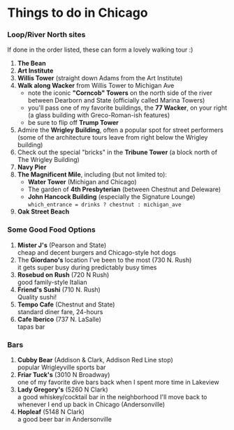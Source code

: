 # Things to do in Chicago

### Loop/River North sites
If done in the order listed, these can form a lovely walking tour :)

1. __The Bean__
1. __Art Institute__
1. __Willis Tower__ (straight down Adams from the Art Institute)
1. __Walk along Wacker__ from Willis Tower to Michigan Ave
    * note the iconic __"Corncob" Towers__ on the north side of the river between Dearborn and State (officially called Marina Towers)
    * you'll pass one of my favorite buildings, the __77 Wacker__, on your right (a glass building with Greco-Roman-ish features)
    * be sure to flip off __Trump Tower__
1. Admire the __Wrigley Building__, often a popular spot for street performers (some of the architecture tours leave from right below the Wrigley building)
1. Check out the special "bricks" in the __Tribune Tower__ (a block north of The Wrigley Building)
1. __Navy Pier__
1. __The Magnificent Mile__, including (but not limited to):
    * __Water Tower__ (Michigan and Chicago)
    * The garden of __4th Presbyterian__ (between Chestnut and Deleware)
    * __John Hancock Building__ (especially the Signature Lounge)  
    `which_entrance = drinks ? chestnut : michigan_ave`
1. __Oak Street Beach__

### Some Good Food Options
1. __Mister J's__ (Pearson and State)  
cheap and decent burgers and Chicago-style hot dogs
1. The __Giordano's__ location I've been to the most (730 N. Rush)  
it gets super busy during predictably busy times
1. __Rosebud on Rush__ (720 N Rush)  
good family-style Italian
1. __Friend's Sushi__ (710 N. Rush)  
Quality sushi!
1. __Tempo Cafe__ (Chestnut and State)  
standard diner fare, 24-hours
1. __Cafe Iberico__ (737 N. LaSalle)  
tapas bar

### Bars
1. __Cubby Bear__ (Addison & Clark, Addison Red Line stop)  
popular Wrigleyville sports bar
1. __Friar Tuck's__ (3010 N Broadway)  
one of my favorite dive bars back when I spent more time in Lakeview
1. __Lady Gregory's__ (5260 N Clark)  
a good whiskey/cocktail bar in the neighborhood I'll move back to whenever I end up back in Chicago (Andersonville)
1. __Hopleaf__ (5148 N Clark)  
a good beer bar in Andersonville
